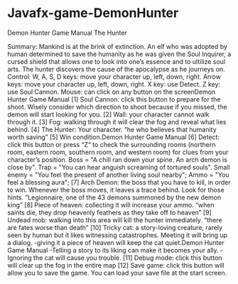 # Javafx-game-DemonHunter

Demon Hunter Game Manual
The Hunter


Summary:
Mankind is at the brink of extinction. An elf who was adopted by human determined to
save the humanity as he was given the Soul Inquirer, a cursed shield that allows one to look into
one’s essence and to ultilize soul arts. The hunter discovers the cause of the apocalypse as he
journeys on.
Control:
W, A, S, D keys: move your character up, left, down, right.
Arrow keys: move your character up, left, down, right.
X key: use Detect.
Z key: use Soul Cannon.
Mouse: can click on any button on the screenDemon Hunter Game Manual
[1] Soul Cannon: click this button to prepare for the shoot.
Wisely consider which direction to shoot because if
you missed, the demon will start looking for you.
[2] Wall: your character cannot walk through it.
[3] Fog: walking through it will clear the fog and reveal what lies behind.
[4] The Hunter: Your character.
“he who believes that humanity worth saving”
[5] Win condition.Demon Hunter Game Manual
[6] Detect: click this button or press “Z“ to check the surrounding rooms (northern room,
eastern room, southern room, and western room) for clues from your character’s position.
Boss = "A chill ran down your spine. An arch demon is close by".
Trap = "You can hear anguish screaming of tortured souls".
Small enemy = "You feel the present of another living soul nearby";
Ammo = "You feel a blessing aura";
[7] Arch Demon: the boss that you have to kill, in order to win. Whenever the boss moves, it
leaves a trace behind. Look for those hints.
“Legionnaire, one of the 43 demons summoned by the new demon king”
[8] Piece of heaven: collecting it will increase your ammo.
“when saints die, they drop heavenly feathers as they take off to heaven”
[9] Undead mob: walking into this area will kill the hunter immediately.
“there are fates worse than death”
[10] Tricky cat: a story-loving creature, rarely seen by human but it likes witnessing
catastrophes. Meeting it will bring up a dialog.
-giving it a piece of heaven will keep the cat quiet.Demon Hunter Game Manual
-Telling a story to its liking can make it becomes your ally.
-Ignoring the cat will cause you trouble.
[11] Debug mode: click this button will clear up the fog in the entire map
[12] Save game: click this button will allow you to save the game. You can load your save file at
the start screen.